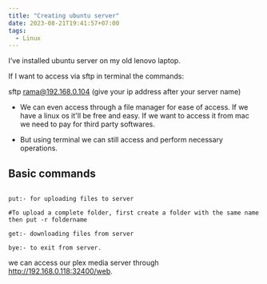 ```yaml
---
title: "Creating ubuntu server"
date: 2023-08-21T19:41:57+07:00
tags:
  - Linux
---
```


I’ve installed ubuntu server on my old lenovo laptop.

If I want to access via sftp in terminal the commands:

sftp rama@192.168.0.104 (give your ip address after your server name)

- We can even access through a file manager for ease of access. If we have a linux os it'll be free and easy. If we want to access it from mac we need to pay for third party softwares.

- But using terminal we can still access and perform necessary operations. 

## Basic commands
```

put:- for uploading files to server

#To upload a complete folder, first create a folder with the same name then put -r foldername

get:- downloading files from server

bye:- to exit from server.

```

we can access our plex media server through http://192.168.0.118:32400/web.